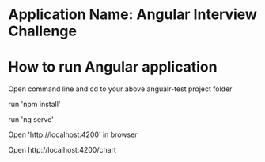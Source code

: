 # Application Name: Angular Interview Challenge

# How to run Angular application
<p>Open command line and cd to your above angualr-test project folder</p>
<p>run 'npm install'</p>
<p>run 'ng serve'</p>
<p> Open 'http://localhost:4200' in browser</p>
<p> Open http://localhost:4200/chart</p>

